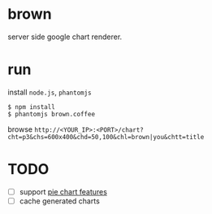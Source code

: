 # brown

server side google chart renderer.


# run

install `node.js`, `phantomjs`

    $ npm install
    $ phantomjs brown.coffee

browse `http://<YOUR_IP>:<PORT>/chart?cht=p3&chs=600x400&chd=50,100&chl=brown|you&chtt=title`

# TODO

- [ ] support [pie chart features](https://google-developers.appspot.com/chart/image/docs/gallery/pie_charts)
- [ ] cache generated charts
